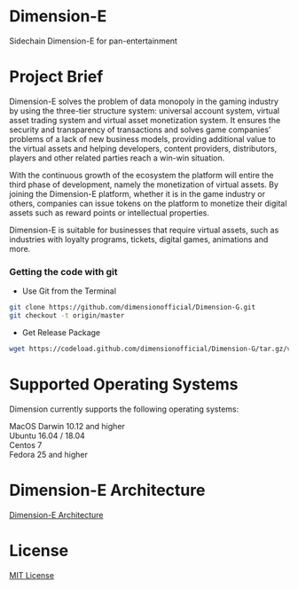 # Dimension-E
Sidechain Dimension-E for pan-entertainment
  

# Project Brief  

Dimension-E solves the problem of data monopoly in the gaming industry by using the three-tier structure system: universal account system, virtual asset trading system and virtual asset monetization system. It ensures the security and transparency of transactions and solves game companies’ problems of a lack of new business models, providing additional value to the virtual assets and helping developers, content providers, distributors, players and other related parties reach a win-win situation.

With the continuous growth of the ecosystem the platform will entire the third phase of development, namely the monetization of virtual assets. By joining the Dimension-E platform, whether it is in the game industry or others, companies can issue tokens on the platform to monetize their digital assets such as reward points or intellectual properties.

Dimension-E is suitable for businesses that require virtual assets, such as industries with loyalty programs, tickets, digital games, animations and more.


### Getting the code with git

- Use Git from the Terminal   

```sh
git clone https://github.com/dimensionofficial/Dimension-G.git
git checkout -t origin/master  
```

- Get Release Package 

```sh
wget https://codeload.github.com/dimensionofficial/Dimension-G/tar.gz/v1.0.0  
```
  
# Supported Operating Systems
Dimension currently supports the following operating systems:

MacOS Darwin 10.12 and higher   
Ubuntu 16.04 / 18.04  
Centos 7   
Fedora 25 and higher  

# Dimension-E Architecture

[Dimension-E Architecture](https://github.com/dimensionofficial/Dimension-E/blob/master/images/DimensionEArchitecture.jpg)

# License
[MIT License](https://github.com/dimensionofficial/Dimension-G/blob/master/LICENSE)

